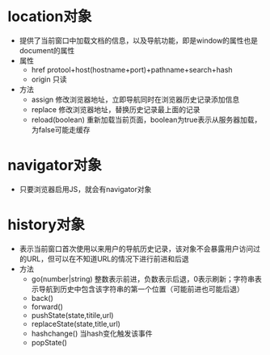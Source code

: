 # location对象
- 提供了当前窗口中加载文档的信息，以及导航功能，即是window的属性也是document的属性
- 属性
  - href    protool+host(hostname+port)+pathname+search+hash
  - origin  只读
- 方法
  - assign  修改浏览器地址，立即导航同时在浏览器历史记录添加信息
  - replace 修改浏览器地址，替换历史记录最上面的记录
  - reload(boolean) 重新加载当前页面，boolean为true表示从服务器加载，为false可能走缓存

# navigator对象
- 只要浏览器启用JS，就会有navigator对象

# history对象
- 表示当前窗口首次使用以来用户的导航历史记录，该对象不会暴露用户访问过的URL，但可以在不知道URL的情况下进行前进和后退
- 方法
  - go(number|string)  整数表示前进，负数表示后退，0表示刷新；字符串表示导航到历史中包含该字符串的第一个位置（可能前进也可能后退）
  - back()
  - forward()
  - pushState(state,titile,url)
  - replaceState(state,title,url)
  - hashchange()    当hash变化触发该事件
  - popState()